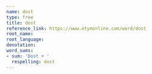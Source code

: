 ```yaml
---
name: dost
type: free
title: dost
reference_link: https://www.etymonline.com/word/dost
root_name: 
root_language: 
denotation: 
word_sums:
- sum: 'Dost + '
  respelling: dost
---
```

